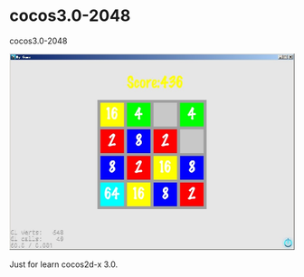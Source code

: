 cocos3.0-2048
=============

cocos3.0-2048

![Alt text](/2048.jpg) </br>

Just for learn cocos2d-x 3.0.
